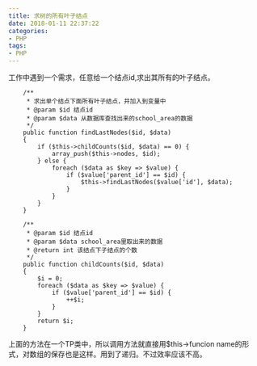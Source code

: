 ```yaml
---
title: 求树的所有叶子结点
date: 2018-01-11 22:37:22
categories:
- PHP
tags:
- PHP
---
```


工作中遇到一个需求，任意给一个结点id,求出其所有的叶子结点。

```
	/**
	 * 求出单个结点下面所有叶子结点，并加入到变量中
	 * @param $id 结点id
	 * @param $data 从数据库查找出来的school_area的数据
	 */
	public function findLastNodes($id, $data)
	{
		if ($this->childCounts($id, $data) == 0) {
			array_push($this->nodes, $id);
		} else {
			foreach ($data as $key => $value) {
				if ($value['parent_id'] == $id) {
					$this->findLastNodes($value['id'], $data);
				}
			}
		}
	}
	
	/**
	 * @param $id 结点id
	 * @param $data school_area里取出来的数据
	 * @return int 该结点下子结点的个数
	 */
	public function childCounts($id, $data)
	{
		$i = 0;
		foreach ($data as $key => $value) {
			if ($value['parent_id'] == $id) {
				++$i;
			}
		}
		return $i;
	}
```
上面的方法在一个TP类中，所以调用方法就直接用$this->funcion name的形式，对数组的保存也是这样。用到了递归。不过效率应该不高。